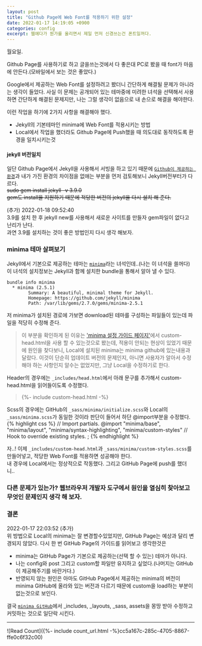 ```yaml
---
layout: post
title: "Github Page에 Web Font를 적용하기 위한 설정"
date: 2022-01-17 14:19:05 +0900
categories: config
excerpt: 웹에다가 뭔가를 올리면서 제일 먼저 신경쓰는건 폰트일꺼다.
---
```


월요일.

Github Page를 사용하기로 하고 글을쓰는것에서 다 좋은대 PC로 봤을 때 font가 마음에 안든다.(모바일에서 보는 것은 좋았다.)

Google에서 제공하는 Web Font를 설정하려고 봤더니 간단하게 해결될 문제가 아니라는 생각이 들었다.
사실 이 문제는 공개되어 있는 테마중에 미려한 녀석을 선택해서 사용하면 간단하게 해결된 문제지만, 나는 그럴 생각이 없음으로 내 손으로 해결을 해야한다.

이런 작업을 하기에 2가지 사항을 해결해야 했다.

-   Jekyll의 기본테마인 minima에 Web Font를 적용시키는 방법
-   Local에서 작업을 했더라도 Github Page에 Push했을 때 의도대로 동작하도록 환경을 일치시키는것

#### **jekyll 버전일치**

일단 Github Page에서 Jekyll을 사용해서 서빙을 하고 있기 때문에 [`Github이 제공하는 환경`][github-page-dependency]과 내가 가진 환경의 차이점을 없애는 부분을 먼저 검토해보니 Jekyll버전부터가 다르다.  
~~sudo gem install jekyll -v 3.9.0~~  
~~gem도 install을 지원하기 때문에 적당한 버전의 jekyll을 다시 설치 해 준다.~~

(추가) 2022-01-18 09:52:40  
3.9를 설치 한 후 jekyll new를 사용해서 새로운 사이트를 만들자 gem파일이 없다고 난리가 난다.  
과연 3.9를 설치하는 것이 좋은 방법인지 다시 생각 해보자.

### **minima 테마 살펴보기**

Jekyll에서 기본으로 제공하는 테마는 [`minima`][minima-github]라는 녀석인데..(나는 이 녀석을 쓸꺼다)
이 녀석의 설치정보는 Jekyll과 함께 설치한 bundle을 통해서 알아 낼 수 있다.

```
bundle info minima
  * minima (2.5.1)
        Summary: A beautiful, minimal theme for Jekyll.
        Homepage: https://github.com/jekyll/minima
        Path: /var/lib/gems/2.7.0/gems/minima-2.5.1
```

저 minima가 설치된 경로에 가보면 download된 테마를 구성하는 파일들이 있는데 파일을 적당히 수정해 준다.

> 이 부분을 확인하게 된 이유는 ['minima 설정 가이드 페이지'][minima-config]에서 custom-head.html을 사용 할 수 있는것으로 봤는데, 적용이 안되는 현상이 있었기 때문에 원인을 찾다보니, Local에 설치된 minima는 minima github에 있는내용과 달랐다.
> 이것이 단순히 업데이트 버전의 문제인지, 아니면 사용자가 알아서 수정해야 하는 사항인지 알수는 없었지만, 그냥 Local을 수정하기로 한다.

Header의 경우에는 `_includes/head.html`에서 아래 문구를 추가해서 custom-head.html을 읽어들이도록 수정했다.

> \{&#37;\- include custom-head.html \-%\}

Scss의 경우에는 GitHub의 `_sass/minima/initialize.scss`와 Local의 `_sass/minima.scss`가 동일한 것이라 판단이 들어서 하단 @import부분을 수정했다.
{% highlight css %}
// Import partials.
@import
"minima/base",
"minima/layout",
"minima/syntax-highlighting",
"minima/custom-styles" // Hook to override existing styles.
;
{% endhighlight %}

자..! 이제 `_includes/custom-head.html`과 `_sass/minima/custom-styles.scss`를 만들어넣고, 적당한 Web Font를 적용하면 성공해야 한다.  
내 경우에 Local에서는 정상적으로 작동했다. 그리고 GitHub Page에 push를 했더니..

### 다른 문제가 있는가? 웹브라우저 개발자 도구에서 원인을 열심히 찾아보고 무엇인 문제인지 생각 해 보자.

### **결론**

2022-01-17 22:03:52 (추가)  
위 방법으로 Local의 minima는 잘 변경할수있었지만, GitHub Page는 예상과 달리 변경되지 않았다.
다시 한 번 GitHub Page의 가이드를 읽어보고 생각한것은

-   minima는 GitHub Page가 기본으로 제공하는(선택 할 수 있는) 테마가 아니다.
-   나는 config와 post 그리고 custom할 파일만 유지하고 싶었다.(나머지는 GitHub이 제공해주기를 바란거다.)
-   반영되지 않는 원인은 아마도 GitHub Page에서 제공하는 minima의 버전이 minima GitHub에 올라와 있는 버전과 다르기 때문에 custom을 load하는 부분이 없는것으로 보인다.

결국 [`minima GitHub`][minima-github]에서 \_includes, \_layouts, \_sass, assets을 몽땅 받아 수정하고 커밋하는 것으로 일단락 시킨다.

[github-page-dependency]: https://pages.github.com/versions/
[minima-github]: https://github.com/jekyll/minima
[minima-config]: https://github.com/jekyll/minima#customizing-templates

---

![Read Count]({%- include count_url.html -%}cc5a167c-285c-4705-8867-ffe0c6f32c00)
